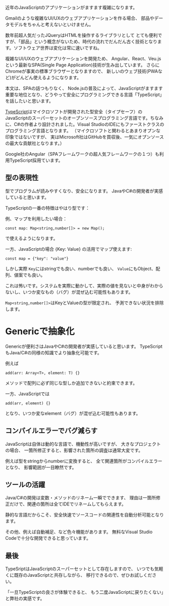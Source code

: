 近年のJavaScriptのアプリケーションがますます複雑になります。

Gmailのような複雑なUI/UXのウェブアプリケーションを作る場合、
部品やデータモデルをちゃんと考えないといけません。

数年前超人気だったJQueryはHTMLを操作するライブラリとして
とても便利ですが、「部品」という概念がないため、時代の流れでだんだん古く技術となります。ソフトウェア世界は変化は常に速いですね。

複雑なUI/UXのウェブアプリケーションを開発ため、
Angular、React、Veu.jsという最新なSPA(Single Page Application)技術が生み出しています。
さらにChromeが事実の標準ブラウザーとなりますので、
新しいのウェブ技術(PWAなど)がどんどん使えるようになります。

本文は、SPAの話つもりなく、
Node.jsの普及によって、JavaScriptがますます重要な地位となり、どうやって安全にプログラミングできる言語「TypeScript」を話したいと思います。

[TypeScript](https://ja.wikipedia.org/wiki/TypeScript)はマイクロソフトが開発された型安全（タイプセーフ）のJavaScriptのスーパーセットのオープンソースプログラミング言語です。ちなみに、C#の作者より設計されました。Visual StudioのIDEにもファーストクラスのプログラミング言語となります。
（マイクロソフトと関わるとあまりオプンな印象ではないですが、
実はMicrosoft社はGitHubを買収後、一気にオプンソースの最大な貢献社となります。）

Google社のAngular（SPAフレームワークの超人気フレームワークの１つ）も利用TypeScript採用ています。

## 型の表現性

型でプログラムが読みやすくなり、安全になります。
JavaやC#の開発者が実感していると思います。

TypeScriptの一番の特徴はやはり型です：

例、マップを利用したい場合：

    const map: Map<string,number[]> = new Map();

で使えるようになります。

一方、JavaScriptの場合 {Key: Value} の活用でマップ使えます:

    const map = {"key": "value"}

しかし実際
`Key`にはstringでも良い、numberでも良い、
`Value`にもObject、配列、値案でも良い。

これは怖いです。システムを実際に動かして、実際の値を見ないと中身がわからないし、いつか変なもの（バグ）が混ぜ込む可能性もあります。

`Map<string,number[]>`はKeyとValueの型が限定され、
予測できない状況を排除します。


# Genericで抽象化

Genericが便利さはJavaやC#の開発者が実感していると思います。
TypeScriptもJava/C#の同様の知識でより抽象化可能です。

例えば

    add(arr: Array<T>, element: T) {}

メソッドで配列に必ず同じな型しか追加できないと約束できます。

一方、JavaScriptでは

    add(arr, element) {}

となり、いつか変なelement（バグ）が混ぜ込む可能性もあります。


## コンパイルエラーでバグ減らす

JavaScriptは自体は動的な言語で、機動性が高いですが、
大きなプロジェクトの場合、
一箇所修正すると、影響された箇所の調査は通常大変です。

例えば型をstringからnumberに変換すると、
全て関連箇所がコンパイルエラーとなり、
影響範囲が一目瞭然です。


## ツールの活躍

Java/C#の開発は変数・メソッドのリネーム一瞬でできます、
理由は一箇所修正だけで、関連の箇所は全てIDEでリネームしてもらえます。

静的な言語だからこそ、安全快速でソースコードの関連性を自動分析可能となります。

その他、例えば自動補足、など色々機能があります。
無料なVisual Studio Codeで十分な開発できると思っています。

## 最後

TypeSriptはJavaScriptのスーパーセットとして存在しますので、
いつでも気軽くに既存のJavaScriptと共存しながら、
移行できるので、ぜひお試しください。

「一旦TypeScriptの良さが体験できると、
もう二度JavaScriptに戻りたくない」と弊社の実感です。


